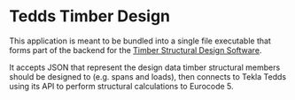 # Tedds Timber Design

This application is meant to be bundled into a single file executable that forms part of the backend for the [Timber Structural Design Software](https://github.com/SeifFahmy/timber-structural-design).

It accepts JSON that represent the design data timber structural members should be designed to (e.g. spans and loads), then connects to Tekla Tedds using its API to perform structural calculations to Eurocode 5.
